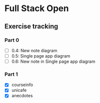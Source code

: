 # Full Stack Open

## Exercise tracking

### Part 0

- [ ] 0.4: New note diagram
- [ ] 0.5: Single page app diagram
- [ ] 0.6: New note in Single page app diagram

### Part 1

- [x] courseinfo
- [x] unicafe
- [x] anecdotes
